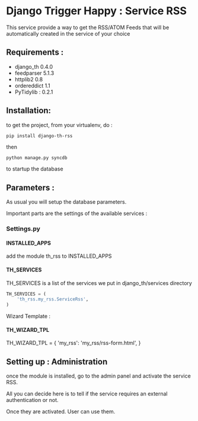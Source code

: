 Django Trigger Happy : Service RSS
==================================

This service provide a way to get the RSS/ATOM Feeds that will be automatically created in the service of your choice

Requirements :
-------------
* django_th 0.4.0
* feedparser 5.1.3
* httplib2 0.8
* ordereddict 1.1
* PyTidylib : 0.2.1

Installation:
------------
to get the project, from your virtualenv, do :
```system
pip install django-th-rss
```
then
```python
python manage.py syncdb
```
to startup the database

Parameters :
------------
As usual you will setup the database parameters.

Important parts are the settings of the available services :

### Settings.py 

#### INSTALLED_APPS

add the module th_rss to INSTALLED_APPS

#### TH_SERVICES 

TH_SERVICES is a list of the services we put in django_th/services directory

```python
TH_SERVICES = (
    'th_rss.my_rss.ServiceRss',
)
```

Wizard Template :

#### TH_WIZARD_TPL
TH_WIZARD_TPL = {
    'my_rss':
    'my_rss/rss-form.html',
}



Setting up : Administration
---------------------------

once the module is installed, go to the admin panel and activate the service RSS. 

All you can decide here is to tell if the service requires an external authentication or not.

Once they are activated. User can use them.



